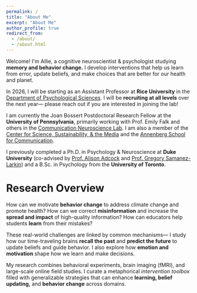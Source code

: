 ```yaml
---
permalink: /
title: "About Me"
excerpt: "About Me"
author_profile: true
redirect_from: 
  - /about/
  - /about.html
---
```

Welcome! I'm Allie, a cognitive neuroscientist & psychologist studying **memory and behavior change.** I develop interventions that help us learn from error, update beliefs, and make choices that are better for our health and planet.

In 2026, I will be starting as an Assistant Professor at **Rice University** in the [Department of Psychological Sciences](https://psychology.rice.edu/). I will be **recruiting at all levels** over the next year— please reach out if you are interested in joining the lab! 

I am currently the Joan Bossert Postdoctoral Research Fellow at the **University of Pennsylvania**, primarily working with Prof. Emily Falk and others in the <a href="https://www.asc.upenn.edu/research/centers/communication-neuroscience-lab">Communication Neuroscience Lab</a>. I am also a member of the <a href="https://web.sas.upenn.edu/pcssm/">Center for Science, Sustainability, & the Media</a> and the <a href="https://www.asc.upenn.edu/">Annenberg School for Communication</a>.

I previously completed a Ph.D. in Psychology & Neuroscience at **Duke University** (co-advised by <a href="https://www.adcocklab.org/">Prof. Alison Adcock</a> and <a href="https://www.mcablab.science/">Prof. Gregory Samanez-Larkin</a>) and a B.Sc. in Psychology from the **University of Toronto**.



Research Overview
======
How can we motivate **behavior change** to address climate change and promote health? How can we correct **misinformation** and increase the **spread and impact** of high-quality information? How can educators help students **learn** from their mistakes?

These real-world challenges are linked by common mechanisms— I study how our time-traveling brains **recall the past** and **predict the future** to update beliefs and guide behavior. I also explore how **emotion and motivation** shape how we learn and make decisions.

My research combines behavioral experiments, brain imaging (fMRI), and large-scale online field studies. I curate a metaphorical *intervention toolbox* filled with generalizable strategies that can enhance **learning, belief updating,** and **behavior change** across domains. 
